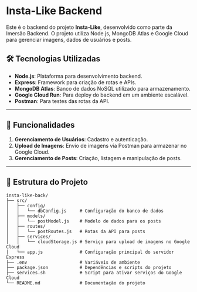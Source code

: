 # Insta-Like Backend

Este é o backend do projeto **Insta-Like**, desenvolvido como parte da Imersão Backend. O projeto utiliza Node.js, MongoDB Atlas e Google Cloud para gerenciar imagens, dados de usuários e posts.

## 🛠 Tecnologias Utilizadas
- **Node.js**: Plataforma para desenvolvimento backend.
- **Express**: Framework para criação de rotas e APIs.
- **MongoDB Atlas**: Banco de dados NoSQL utilizado para armazenamento.
- **Google Cloud Run**: Para deploy do backend em um ambiente escalável.
- **Postman**: Para testes das rotas da API.

---

## 🚀 Funcionalidades
1. **Gerenciamento de Usuários**: Cadastro e autenticação.
2. **Upload de Imagens**: Envio de imagens via Postman para armazenar no Google Cloud.
3. **Gerenciamento de Posts**: Criação, listagem e manipulação de posts.

---

## 📁 Estrutura do Projeto
```plaintext
insta-like-back/
├── src/
│   ├── config/
│   │   └── dbConfig.js     # Configuração do banco de dados
│   ├── models/
│   │   └── postModel.js    # Modelo de dados para os posts
│   ├── routes/
│   │   └── postRoutes.js   # Rotas da API para posts
│   ├── services/
│   │   └── cloudStorage.js # Serviço para upload de imagens no Google Cloud
│   └── app.js              # Configuração principal do servidor Express
├── .env                    # Variáveis de ambiente
├── package.json            # Dependências e scripts do projeto
├── services.sh             # Script para ativar serviços do Google Cloud
└── README.md               # Documentação do projeto

